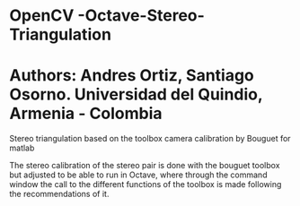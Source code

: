 # OpenCV -Octave-Stereo-Triangulation
# Authors: Andres Ortiz, Santiago Osorno. Universidad del Quindio, Armenia - Colombia
Stereo triangulation based on the toolbox camera calibration by Bouguet for matlab

The stereo calibration of the stereo pair is done with the bouguet toolbox but adjusted to be able to run in Octave, where through the command window the call to the different functions of the toolbox is made following the recommendations of it.
